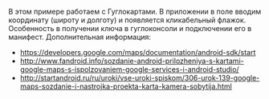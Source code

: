 В этом примере работаем с Гуглокартами. В приложении в поле вводим координату (широту и долготу) и появляется кликабельный флажок.
Особенность в получении ключа в гуглоконсоли и подключении его в манифест. Дополнительная информация:
* https://developers.google.com/maps/documentation/android-sdk/start
* http://www.fandroid.info/sozdanie-android-prilozheniya-s-kartami-google-maps-s-ispolzovaniem-google-services-i-android-studio/
* http://startandroid.ru/ru/uroki/vse-uroki-spiskom/306-urok-139-google-maps-sozdanie-i-nastrojka-proekta-karta-kamera-sobytija.html


